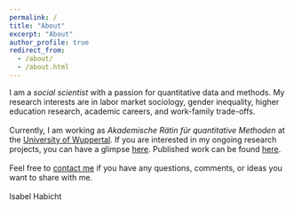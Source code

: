 ```yaml
---
permalink: /
title: "About"
excerpt: "About"
author_profile: true
redirect_from: 
  - /about/
  - /about.html
---
```


I am a <i>social scientist</i> with a passion for quantitative data and methods. My research interests are in labor market sociology, gender inequality, higher education research, academic careers, and work-family trade-offs. <br> <br>
Currently, I am working as <i>Akademische Rätin für quantitative Methoden</i> at the <a href="https://www.org-soz.uni-wuppertal.de/de/team/detail/habicht/">University of Wuppertal</a>. If you are interested in my ongoing research projects, you can have a glimpse <a href="https://isabelhabicht.github.io/research/">here</a>. Published work can be found <a href="https://isabelhabicht.github.io/publications/">here</a>. <br> <br>
Feel free to <a href="mailto:habicht@uni-wuppertal.de">contact me</a> if you have any questions, comments, or ideas you want to share with me. <br> <br>
Isabel Habicht                        
